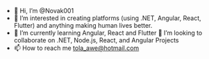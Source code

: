 - 👋 Hi, I’m @Novak001
- 👀 I’m interested in creating platforms (using .NET, Angular, React, Flutter) and anything making human lives better.
- 🌱 I’m currently learning Angular, React and Flutter
💞️ I’m looking to collaborate on .NET, Node.js, React, and Angular Projects
- 📫 How to reach me tola_awe@hotmail.com

<!---
Novak001/Novak001 is a ✨ special ✨ repository because its `README.md` (this file) appears on your GitHub profile.
You can click the Preview link to take a look at your changes.
--->
